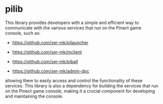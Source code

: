 # pilib

This library provides developers with a simple and efficient way to communicate with the various services that run on the Pinect game console, such as:
- https://github.com/ser-mk/pilauncher

- https://github.com/ser-mk/mclient

- https://github.com/ser-mk/piball

- https://github.com/ser-mk/admin-dpc

allowing them to easily access and control the functionality of these services.
This library is also a dependency for building the services that run on the Pinect game console, making it a crucial component for developing and maintaining the console. 
